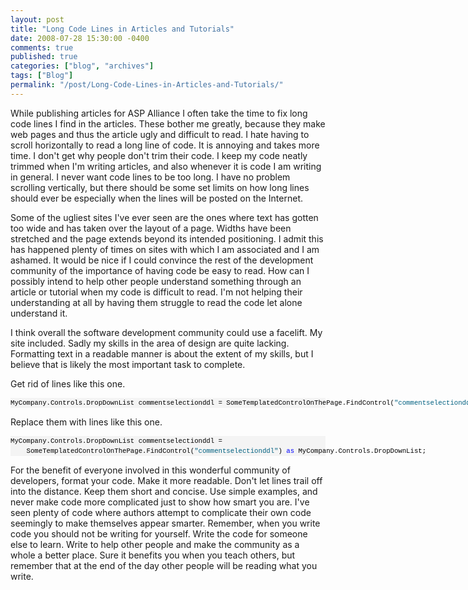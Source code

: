 ```yaml
---
layout: post
title: "Long Code Lines in Articles and Tutorials"
date: 2008-07-28 15:30:00 -0400
comments: true
published: true
categories: ["blog", "archives"]
tags: ["Blog"]
permalink: "/post/Long-Code-Lines-in-Articles-and-Tutorials/"
---
```

<!-- more -->



<p>While publishing articles for ASP Alliance I often take the time to fix long code lines I find in the articles. These bother me greatly, because they make web pages and thus the article ugly and difficult to read. I hate having to scroll horizontally to read a long line of code. It is annoying and takes more time. I don't get why people don't trim their code. I keep my code neatly trimmed when I'm writing articles, and also whenever it is code I am writing in general. I never want code lines to be too long. I have no problem scrolling vertically, but there should be some set limits on how long lines should ever be especially when the lines will be posted on the Internet.</p>
<p>Some of the ugliest sites I've ever seen are the ones where text has gotten too wide and has taken over the layout of a page. Widths have been stretched and the page extends beyond its intended positioning. I admit this has happened plenty of times on sites with which I am associated and I am ashamed. It would be nice if I could convince the rest of the development community of the importance of having code be easy to read. How can I possibly intend to help other people understand something through an article or tutorial when my code is difficult to read. I'm not helping their understanding at all by having them struggle to read the code let alone understand it.</p>
<p>I think overall the software development community could use a facelift. My site included. Sadly my skills in the area of design are quite lacking. Formatting text in a readable manner is about the extent of my skills, but I believe that is likely the most important task to complete.</p>
<p>Get rid of lines like this one.</p>
<div>
<pre style="font-size: 8pt; margin: 0em; overflow: visible; width: 100%; color: black; line-height: 12pt; font-family: consolas, 'Courier New', courier, monospace; background-color: #f4f4f4; border-style: none; padding: 0px;">MyCompany.Controls.DropDownList commentselectionddl = SomeTemplatedControlOnThePage.FindControl(<span style="color:#006080;">"commentselectionddl"</span>) <span style="color:#0000ff;">as</span> MyCompany.Controls.DropDownList;</pre>
</div>
<p>Replace them with lines like this one.</p>
<div>
<pre style="font-size: 8pt; margin: 0em; overflow: visible; width: 100%; color: black; line-height: 12pt; font-family: consolas, 'Courier New', courier, monospace; background-color: #f4f4f4; border-style: none; padding: 0px;">MyCompany.Controls.DropDownList commentselectionddl = 
    SomeTemplatedControlOnThePage.FindControl(<span style="color:#006080;">"commentselectionddl"</span>) <span style="color:#0000ff;">as</span> MyCompany.Controls.DropDownList;</pre>
</div>
<p>For the benefit of everyone involved in this wonderful community of developers, format your code. Make it more readable. Don't let lines trail off into the distance. Keep them short and concise. Use simple examples, and never make code more complicated just to show how smart you are. I've seen plenty of code where authors attempt to complicate their own code seemingly to make themselves appear smarter. Remember, when you write code you should not be writing for yourself. Write the code for someone else to learn. Write to help other people and make the community as a whole a better place. Sure it benefits you when you teach others, but remember that at the end of the day other people will be reading what you write.</p>
